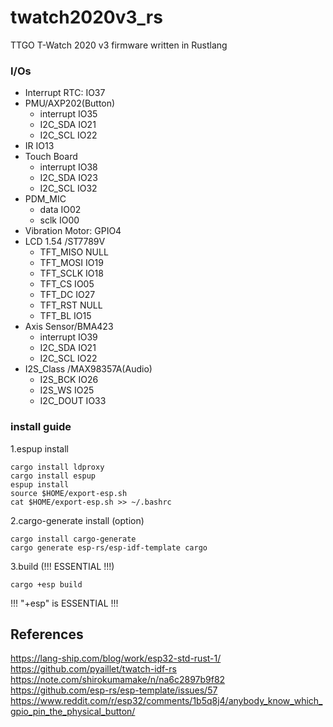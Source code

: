 # twatch2020v3_rs
TTGO T-Watch 2020 v3 firmware written in Rustlang

### I/Os
 - Interrupt RTC: IO37
 - PMU/AXP202(Button)
   - interrupt IO35
   - I2C_SDA IO21
   - I2C_SCL IO22
 - IR IO13
 - Touch Board
   - interrupt IO38
   - I2C_SDA IO23
   - I2C_SCL IO32
 - PDM_MIC
   - data IO02
   - sclk IO00
 - Vibration Motor: GPIO4
 - LCD 1.54 /ST7789V
   - TFT_MISO NULL
   - TFT_MOSI IO19
   - TFT_SCLK IO18
   - TFT_CS IO05
   - TFT_DC IO27
   - TFT_RST NULL
   - TFT_BL IO15
 - Axis Sensor/BMA423
   - interrupt IO39
   - I2C_SDA IO21
   - I2C_SCL IO22
 - I2S_Class /MAX98357A(Audio)
   - I2S_BCK IO26
   - I2S_WS IO25
   - I2C_DOUT IO33

### install guide
1.espup install
```
cargo install ldproxy
cargo install espup
espup install
source $HOME/export-esp.sh
cat $HOME/export-esp.sh >> ~/.bashrc
```
2.cargo-generate install (option)
```
cargo install cargo-generate
cargo generate esp-rs/esp-idf-template cargo
```
3.build (!!! ESSENTIAL !!!)
```
cargo +esp build
```
!!! "+esp" is ESSENTIAL !!!

## References
https://lang-ship.com/blog/work/esp32-std-rust-1/
<br>
https://github.com/pyaillet/twatch-idf-rs
<br>
https://note.com/shirokumamake/n/na6c2897b9f82
<br>
https://github.com/esp-rs/esp-template/issues/57
<br>
https://www.reddit.com/r/esp32/comments/1b5q8j4/anybody_know_which_gpio_pin_the_physical_button/